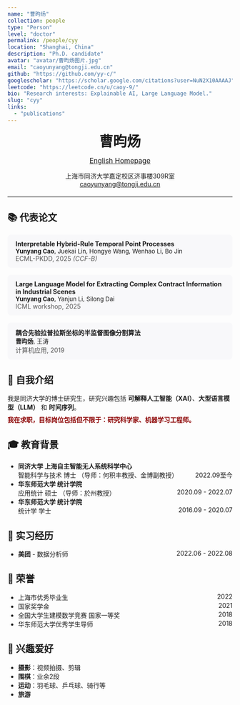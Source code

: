 ```yaml
---
name: "曹昀炀"
collection: people
type: "Person"
level: "doctor"
permalink: /people/cyy
location: "Shanghai, China"
description: "Ph.D. candidate"
avatar: "avatar/曹昀炀图片.jpg"
email: "caoyunyang@tongji.edu.cn"
github: "https://github.com/yy-c/"
googlescholar: "https://scholar.google.com/citations?user=NuN2X10AAAAJ"
leetcode: "https://leetcode.cn/u/caoy-9/"
bio: "Research interests: Explainable AI, Large Language Model."
slug: "cyy"
links:
  - "publications"
---
```




<div align="center">

  <b style="font-size:2.2em;">曹昀炀</b>
  
  <a href="https://yy-c.github.io/" style="font-size:1.1em;">English Homepage</a>
</div>

<div align="center" style="margin-bottom:20px;">
  上海市同济大学嘉定校区济事楼309R室 <br>
  <a href="mailto:caoyunyang@tongji.edu.cn">caoyunyang@tongji.edu.cn</a>
</div>

---

## 📚 代表论文

<div style="background:#f8f8fa;padding:12px 18px;border-radius:8px;margin-bottom:16px;">
  <b>Interpretable Hybrid-Rule Temporal Point Processes</b><br>
  <span style="font-size: 0.95em;"><b>Yunyang Cao</b>, Juekai Lin, Hongye Wang, Wenhao Li, Bo Jin</span><br>
  <span style="color: #555;">ECML-PKDD, 2025 <i>(CCF-B)</i></span>
</div>
<div style="background:#f8f8fa;padding:12px 18px;border-radius:8px;margin-bottom:16px;">
  <b>Large Language Model for Extracting Complex Contract Information in Industrial Scenes</b><br>
  <span style="font-size: 0.95em;"><b>Yunyang Cao</b>, Yanjun Li, Silong Dai</span><br>
  <span style="color: #555;">ICML workshop, 2025</span>
</div>
<div style="background:#f8f8fa;padding:12px 18px;border-radius:8px;margin-bottom:16px;">
  <b>耦合先验拉普拉斯坐标的半监督图像分割算法</b><br>
  <span style="font-size: 0.95em;"><b>曹昀炀</b>, 王涛</span><br>
  <span style="color: #555;">计算机应用, 2019</span>
</div>

## 👤 自我介绍

<div style="margin-bottom:8px;">
我是同济大学的博士研究生，研究兴趣包括 <b>可解释人工智能（XAI）</b>、<b>大型语言模型（LLM）</b> 和 <b>时间序列</b>。
</div>
<span style="color:#8B0000;font-weight:bold;">我在求职，目标岗位包括但不限于：研究科学家、机器学习工程师。</span>

## 🎓 教育背景

<ul>
  <li><b>同济大学 上海自主智能无人系统科学中心</b><br>
    智能科学与技术 博士 （导师：何积丰教授、金博副教授） <span style="float:right;">2022.09至今</span>
  </li>
  <li><b>华东师范大学 统计学院</b><br>
    应用统计 硕士 （导师：於州教授） <span style="float:right;">2020.09 - 2022.07</span>
  </li>
  <li><b>华东师范大学 统计学院</b><br>
    统计学 学士 <span style="float:right;">2016.09 - 2020.07</span>
  </li>
</ul>

## 💼 实习经历

<ul>
  <li><b>美团</b> - 数据分析师 <span style="float:right;">2022.06 - 2022.08</span></li>
</ul>

## 🥇 荣誉

<ul>
  <li>上海市优秀毕业生 <span style="float:right;">2022</span></li>
  <li>国家奖学金 <span style="float:right;">2021</span></li>
  <li>全国大学生建模数学竞赛 国家一等奖 <span style="float:right;">2018</span></li>
  <li>华东师范大学优秀学生导师 <span style="float:right;">2018</span></li>
</ul>

## 🎨 兴趣爱好

<ul>
  <li><b>摄影</b>：视频拍摄、剪辑</li>
  <li><b>围棋</b>：业余2段</li>
  <li><b>运动</b>：羽毛球、乒乓球、骑行等</li>
  <li><b>旅游</b></li>
</ul>
